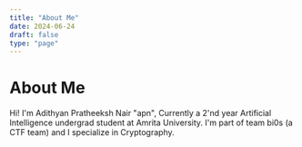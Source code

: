 ```yaml
---
title: "About Me"
date: 2024-06-24
draft: false
type: "page"
---
```


# About Me

Hi! I'm Adithyan Pratheeksh Nair "apn", Currently a 2'nd year Artificial Intelligence undergrad student at Amrita University.
I'm part of team bi0s (a CTF team) and I specialize in Cryptography.